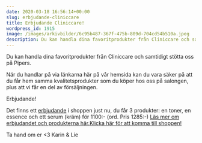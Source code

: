 ```yaml
---
date: 2020-03-18 16:56:14+00:00
slug: erbjudande-cliniccare
title: Erbjudande Cliniccare!
wordpress_id: 1915
image: /images/arkivbilder/6c95b487-367f-475b-809d-704cd54b510a.jpeg
description: Du kan handla dina favoritprodukter från Cliniccare och samtidigt stötta oss på Pipers.
---
```

Du kan handla dina favoritprodukter från Cliniccare och samtidigt stötta oss på Pipers.

När du handlar på via länkarna här på vår hemsida kan du vara säker på att du får hem samma kvalitetsprodukter som du köper hos oss på salongen, plus att vi får en del av försäljningen.

Erbjudande!

Det finns ett [erbjudande](https://www.beauty-bar.se/produkt/x3m-egf-refresh-hudvardsrutin-3-produkter/?ref=14) i shoppen just nu, du får 3 produkter: en toner, en essence och ett serum (kräm) för 1100:- (ord. Pris 1285:-) [Läs mer om erbjudandet och produkterna här.](https://www.beauty-bar.se/produkt/x3m-egf-refresh-hudvardsrutin-3-produkter/?ref=14)[Klicka här för att komma till shoppen!](https://www.beauty-bar.se/?ref=14)

Ta hand om er <3 Karin & Lie
